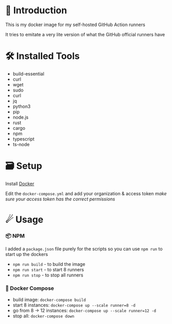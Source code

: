 # 🎃 Introduction

This is my docker image for my self-hosted GitHub Action runners

It tries to emitate a very lite version of what the GitHub official runners have

# 🛠 Installed Tools

- build-essential
- curl
- wget
- sudo
- curl
- jq
- python3
- pip
- node.js
- rust
- cargo
- npm
- typescript
- ts-node

# 🗃 Setup

Install [Docker](https://www.docker.com/products/docker-desktop)

Edit the `docker-compose.yml` and add your organization & access token
_make sure your access token has the correct permissions_

# ☄ Usage

### 📦 NPM

I added a `package.json` file purely for the scripts
so you can use `npm run` to start up the dockers

- `npm run build` - to build the image
- `npm run start` - to start 8 runners
- `npm run stop` - to stop all runners

### 🐳 Docker Compose

- build image: `docker-compose build`
- start 8 instances: `docker-compose up --scale runner=8 -d`
- go from 8 -> 12 instances: `docker-compose up --scale runner=12 -d`
- stop all: `docker-compose down`
